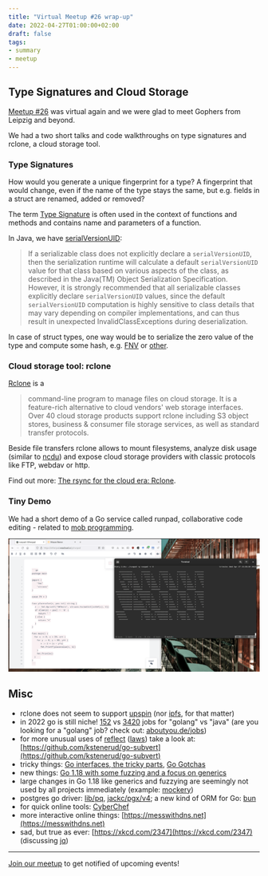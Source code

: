 ```yaml
---
title: "Virtual Meetup #26 wrap-up"
date: 2022-04-27T01:00:00+02:00
draft: false
tags:
- summary
- meetup
---
```


## Type Signatures and Cloud Storage

[Meetup #26](https://www.meetup.com/Leipzig-Golang/events/282941906/) was
virtual again and we were glad to meet Gophers from Leipzig and beyond.

We had a two short talks and code walkthroughs on type signatures and rclone, a
cloud storage tool.

### Type Signatures

How would you generate a unique fingerprint for a type? A fingerprint that would change, even
if the name of the type stays the same, but e.g. fields in a struct are renamed, added or removed?

The term [Type Signature](https://en.wikipedia.org/wiki/Type_signature) is
often used in the context of functions and methods and contains name and
parameters of a function.

In Java, we have [serialVersionUID](https://docs.oracle.com/en/java/javase/11/docs/api/java.base/java/io/Serializable.html):

> If a serializable class does not explicitly declare a `serialVersionUID`, then
> the serialization runtime will calculate a default `serialVersionUID` value for
> that class based on various aspects of the class, as described in the
> Java(TM) Object Serialization Specification. However, it is strongly
> recommended that all serializable classes explicitly declare `serialVersionUID`
> values, since the default `serialVersionUID` computation is highly sensitive to
> class details that may vary depending on compiler implementations, and can
> thus result in unexpected InvalidClassExceptions during deserialization.

In case of struct types, one way would be to serialize the zero value of
the type and compute some hash, e.g.
[FNV](https://en.wikipedia.org/wiki/Fowler%E2%80%93Noll%E2%80%93Vo_hash_function)
or [other](https://pkg.go.dev/hash#section-directories).

### Cloud storage tool: rclone

[Rclone](https://rclone.org/) is a

> command-line program to manage files on cloud storage. It is a feature-rich
> alternative to cloud vendors' web storage interfaces. Over 40 cloud storage
> products support rclone including S3 object stores, business & consumer file
> storage services, as well as standard transfer protocols.

Beside file transfers rclone allows to mount filesystems, analyze disk usage
(similar to [ncdu](https://dev.yorhel.nl/ncdu)) and expose cloud storage
providers with classic protocols like FTP, webdav or http.

Find out more: [The rsync for the cloud era: Rclone](https://github.com/miku/rclone-lightning-talk).

### Tiny Demo

We had a short demo of a Go service called runpad, collaborative code editing - related to [mob programming](https://mob.sh).

![](/images/runpad-screenie.png)

## Misc

* rclone does not seem to support [upspin](https://upspin.io/) (nor [ipfs](https://github.com/rclone/rclone/issues/128), for that matter)
* in 2022 go is still niche!
  [152](https://web.archive.org/web/20220427105818/https://www.stepstone.de/5/ergebnisliste.html?what=golang&searchOrigin=Homepage_top-search)
vs
[3420](https://web.archive.org/web/20220427105843/https://www.stepstone.de/5/ergebnisliste.html?what=java&searchOrigin=Homepage_top-search)
jobs for "golang" vs "java" (are you looking for a "golang" job? check out: [aboutyou.de/jobs](https://corporate.aboutyou.de/en/our-jobs))
* for more unusual uses of [reflect](https://pkg.go.dev/reflect) ([laws](https://go.dev/blog/laws-of-reflection)) take a look at: [https://github.com/kstenerud/go-subvert](https://github.com/kstenerud/go-subvert)
* tricky things: [Go interfaces, the tricky parts](https://www.timr.co/go-interfaces-the-tricky-parts/), [Go Gotchas](https://github.com/golang-leipzig/gotchas)
* new things: [Go 1.18 with some fuzzing and a focus on generics](https://www.klingt.net/articles/go-1-18-with-some-fuzzing-and-a-focus-on-generics.html)
* large changes in Go 1.18 like generics and fuzzying are seemingly not used by all projects immediately (example: [mockery](https://github.com/vektra/mockery))
* postgres go driver: [lib/pq](https://github.com/lib/pq), [jackc/pgx/v4](https://github.com/jackc/pgx/v4); a new kind of ORM for Go: [bun](https://bun.uptrace.dev)
* for quick online tools: [CyberChef](https://gchq.github.io/CyberChef/)
* more interactive online things: [https://messwithdns.net](https://messwithdns.net)
* sad, but true as ever: [https://xkcd.com/2347](https://xkcd.com/2347) (discussing [jq](https://stedolan.github.io/jq/))

----

[Join our meetup](https://www.meetup.com/Leipzig-Golang) to get notified of
upcoming events!

